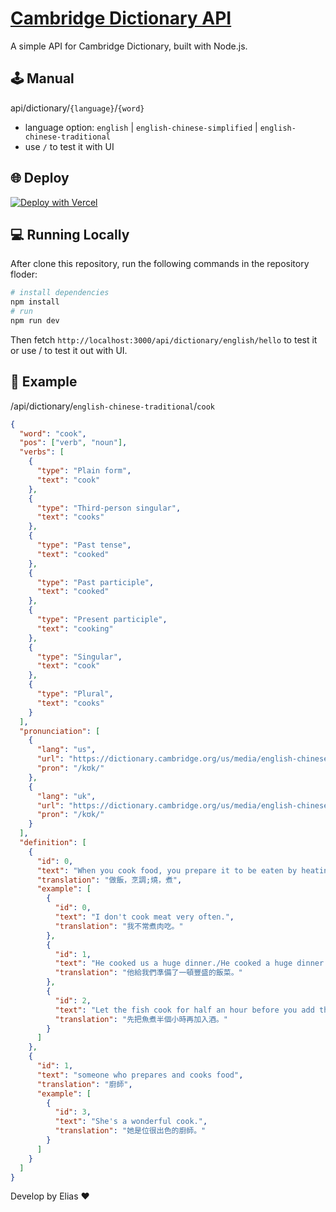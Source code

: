 # [Cambridge Dictionary API](https://github.com/chenelias/cambridge-dictionary-api)

A simple API for Cambridge Dictionary, built with Node.js.

## 🕹️ Manual

api/dictionary/`{language}`/`{word}`

- language option: `english` | `english-chinese-simplified` | `english-chinese-traditional`
- use `/` to test it with UI

## 🌐 Deploy

[![Deploy with Vercel](https://vercel.com/button)](https://vercel.com/new/clone?repository-url=https://github.com/chenelias/cambridge-dictionary-api/)

## 💻 Running Locally

After clone this repository, run the following commands in the repository floder:

```bash
# install dependencies
npm install
# run
npm run dev
```

Then fetch `http://localhost:3000/api/dictionary/english/hello` to test it
or use / to test it out with UI.

## 📖 Example

/api/dictionary/`english-chinese-traditional`/`cook`

```json
{
  "word": "cook",
  "pos": ["verb", "noun"],
  "verbs": [
    {
      "type": "Plain form",
      "text": "cook"
    },
    {
      "type": "Third-person singular",
      "text": "cooks"
    },
    {
      "type": "Past tense",
      "text": "cooked"
    },
    {
      "type": "Past participle",
      "text": "cooked"
    },
    {
      "type": "Present participle",
      "text": "cooking"
    },
    {
      "type": "Singular",
      "text": "cook"
    },
    {
      "type": "Plural",
      "text": "cooks"
    }
  ],
  "pronunciation": [
    {
      "lang": "us",
      "url": "https://dictionary.cambridge.org/us/media/english-chinese-traditional/us_pron/c/coo/cook_/cook.mp3",
      "pron": "/kʊk/"
    },
    {
      "lang": "uk",
      "url": "https://dictionary.cambridge.org/us/media/english-chinese-traditional/uk_pron/u/ukc/ukcon/ukconve028.mp3",
      "pron": "/kʊk/"
    }
  ],
  "definition": [
    {
      "id": 0,
      "text": "When you cook food, you prepare it to be eaten by heating it in a particular way, such as baking or boiling, and when food cooks, it is heated until it is ready to eat.",
      "translation": "做飯，烹調;燒，煮",
      "example": [
        {
          "id": 0,
          "text": "I don't cook meat very often.",
          "translation": "我不常煮肉吃。"
        },
        {
          "id": 1,
          "text": "He cooked us a huge dinner./He cooked a huge dinner for us.",
          "translation": "他給我們準備了一頓豐盛的飯菜。"
        },
        {
          "id": 2,
          "text": "Let the fish cook for half an hour before you add the wine.",
          "translation": "先把魚煮半個小時再加入酒。"
        }
      ]
    },
    {
      "id": 1,
      "text": "someone who prepares and cooks food",
      "translation": "廚師",
      "example": [
        {
          "id": 3,
          "text": "She's a wonderful cook.",
          "translation": "她是位很出色的廚師。"
        }
      ]
    }
  ]
}
```

Develop by Elias ❤️
